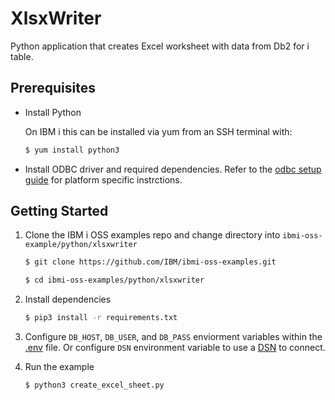 
# XlsxWriter

Python application that creates Excel worksheet with data from Db2 for i table.

## Prerequisites

- Install Python

    On IBM i this can be installed via yum from an SSH terminal with:

    ```bash
    $ yum install python3
    ```

- Install ODBC driver and required dependencies.
    Refer to the [odbc setup guide](https://github.com/IBM/ibmi-oss-examples/blob/master/odbc/odbc.md#odbc) for platform specific instrctions.

## Getting Started

1) Clone the IBM i OSS examples repo and change directory into `ibmi-oss-example/python/xlsxwriter`

    ```bash
    $ git clone https://github.com/IBM/ibmi-oss-examples.git

    $ cd ibmi-oss-examples/python/xlsxwriter
    ```

2) Install dependencies

   ```bash
   $ pip3 install -r requirements.txt
   ```

3) Configure `DB_HOST`, `DB_USER`, and `DB_PASS` enviorment variables within the [.env](.env) file. Or configure `DSN` environment variable to use a [DSN](https://github.com/IBM/ibmi-oss-examples/blob/master/odbc/odbc.md#dsns) to connect.

4) Run the example
    ```bash
    $ python3 create_excel_sheet.py
    ```
